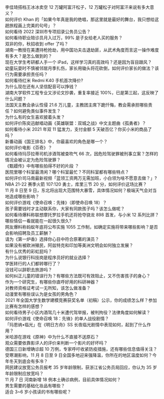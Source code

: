 李佳琦搭档王冰冰卖空 12 万罐阿富汗松子，12 万罐松子对阿富汗来说有多大意义？  
如何评价 Khan 的「如果今年真是我的绝唱，那这里就是最好的舞台，我只想给这趟旅程画上完美的句号」？  
如何看待 2022 深圳市专项招录公务员公告？  
如何看待职业陪诊员月入过万，99% 是子女给老人买的服务？  
双非的你，秋招收到 offer 了吗？  
湖南一教授在美遭持枪抢劫，用中国功夫击退劫匪，从武术角度而言这一操作难度有多大？是怎么做到的？  
现在大学生考研都人手一个 iPad，这样学习真的高效吗？还是因为盲目跟风？  
幼童玩耍时不慎被邻居月季扎伤，家长用锄头将花砍倒，如何评价家长的做法？该行为需要承担责任吗？  
如何看待红米 Redmi K40 手机首次降价?  
为什么现在还有人坚信配音可以挣钱？  
湖南大学软件工程专业又涉论文抄袭，重复率接近 100%，已是第三起，这反映了什么问题？  
法国天主教会承认性侵 21.6 万儿童，主教团主席下跪忏悔，教会需承担哪些责任？如何避免类似事件发生？  
为什么有的女生喜欢披着头发？  
如何评价陈奕迅献唱动画《英雄联盟：双城之战》中文主题曲《孤勇者》？  
如何看待小米 2021 年双 11 猛发力，支付金额 5 天破百亿？你买小米的商品了吗？  
新番动画《国王排名》中，你最喜欢的角色是哪一个？  
如何评价电影《芬奇》？  
如何看待玛莎拉蒂司机涉酒驾被查吹气 66 次，因危险驾驶罪被刑事立案？怎样的情况会被认定为危险驾驶罪？  
《甄嬛传》中有哪些拍得不好的片段 ？  
医院里哪个科室最清闲？哪个科室最忙？不同科室都有哪些特点？  
如何评价司马南最新视频「蓝领工资两万无需加班，小白领为啥不愿意去做？」?  
NBA 21-22 赛季火箭 107:120 勇士，库里三节 20 分，如何评价这场比赛？  
11 月 8 日至 9 日，东北将出现大范围特大暴雪，具体情况如何？极端天气会对当地造成哪些影响？  
如何评价游戏《使命召唤：先锋》（即使命召唤 18）？  
孩子需要钱时才主动联系你，大家有同款孩子吗？该怎么做呢？  
如何看待爆料称联想摩托罗拉手机还将抢夺骁龙 898 首发，与小米 12 系列比拼？  
哪些情侣一看就能在一起很久很久?  
网友爆料称蚂蚁年底将公布实施 1055 工作制，如确定实施将带来哪些影响？是否会影响招聘及员工薪酬？  
请为《第一炉香》选择你心目中符合原著的演员？  
如果没有被欧洲殖民，阿兹特克和印加等美洲文明会如何独立发展？  
有什么优秀的彩虹屁吗？  
为什么说银行科技岗是程序员好的就业选择？  
学医转行的人们都转哪行了？  
没钱可以辞职去旅游吗？  
如何纠正儿童的错误行为？有哪些方法既可有效阻止，又不伤害孩子的身心？  
作为一个研究生，有哪些你直呼好用的科研神器？  
对教师资格证考试一无所知，该怎么做准备？  
动漫里有哪些误认为是女孩的男角色？  
2021 年全国大学生数学建模竞赛获奖名单（初稿）公示，你的成绩怎么样？参加比赛有怎样的感想？  
如何看待男子小区内酒驾几十米遭代驾举报，被判拘役？法律角度如何解读？  
如何评价游戏《使命召唤 18：先锋》的单人战役剧情？  
「玛恩纳•临光」在《明日方舟》SS 长夜临光剧情中表现如何，起到了什么作用？  
米哈游在游戏《原神》中为什么不直接不送原石？  
观众需要依靠影评人的评价来判断一个影片的好坏吗？  
德国三日新增确诊超 10 万例，专家呼吁收紧防疫措施，还有哪些信息值得关注？  
受寒潮影响，11 月 8 日至 9 日全国多地迎来强降温，你所在的地区温度如何？今年冬天到底会有多冷？  
网民建议放宽公务员报考 35 岁年龄限制，获浙江省公务员局回应，你认为 35 岁年龄限制应放宽吗？  
11 月 7 日 河南新增 18 例本土确诊病例，目前具体情况如何？  
男生需要的基础化妆品有哪些？  
适合 3~6 岁小孩读的书有哪些呢？  
